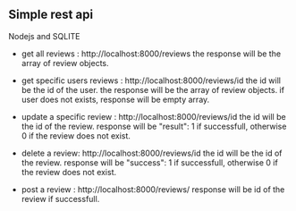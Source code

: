 ## Simple rest api

Nodejs and SQLITE

- get all reviews :
  http://localhost:8000/reviews
  the response will be the array of review objects.

- get specific users reviews :
  http://localhost:8000/reviews/id
  the id will be the id of the user.
  the response will be the array of review objects. if user does not exists, response will be empty array.

- update a specific review :
  http://localhost:8000/reviews/id
  the id will be the id of the review.
  response will be "result": 1 if successfull, otherwise 0 if the review does not exist.

- delete a review:
  http://localhost:8000/reviews/id
  the id will be the id of the review.
  response will be "success": 1 if successfull, otherwise 0 if the review does not exist.

- post a review :
  http://localhost:8000/reviews/
  response will be id of the review if successfull.
